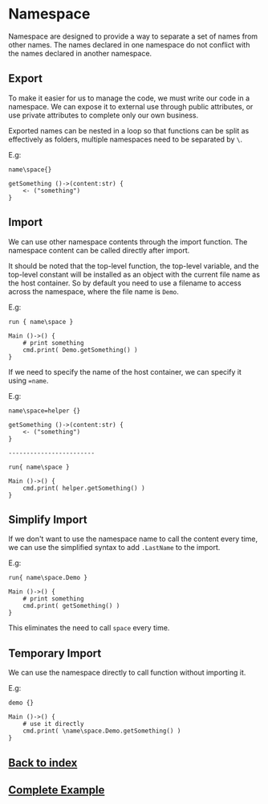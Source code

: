 # Namespace
Namespace are designed to provide a way to separate a set of names from other names. The names declared in one namespace do not conflict with the names declared in another namespace.

## Export
To make it easier for us to manage the code, we must write our code in a namespace. We can expose it to external use through public attributes, or use private attributes to complete only our own business.

Exported names can be nested in a loop so that functions can be split as effectively as folders, multiple namespaces need to be separated by `\`.

E.g:
```
name\space{}

getSomething ()->(content:str) {
    <- ("something")
}
```
## Import
We can use other namespace contents through the import function. The namespace content can be called directly after import.

It should be noted that the top-level function, the top-level variable, and the top-level constant will be installed as an object with the current file name as the host container.
So by default you need to use a filename to access across the namespace, where the file name is `Demo`.

E.g:
```
run { name\space }

Main ()->() {
    # print something
    cmd.print( Demo.getSomething() )
}
```

If we need to specify the name of the host container, we can specify it using `=name`.

E.g:
```
name\space=helper {}

getSomething ()->(content:str) {
    <- ("something")
}

------------------------

run{ name\space }

Main ()->() {
    cmd.print( helper.getSomething() )
}
```
## Simplify Import
If we don't want to use the namespace name to call the content every time, we can use the simplified syntax to add `.LastName` to the import.

E.g:
```
run{ name\space.Demo }

Main ()->() {
    # print something
    cmd.print( getSomething() )
}
```
This eliminates the need to call `space` every time.
## Temporary Import
We can use the namespace directly to call function without importing it.

E.g:
```
demo {}

Main ()->() {
    # use it directly
    cmd.print( \name\space.Demo.getSomething() )    
}
```

## [Back to index](./introduction.md)
## [Complete Example](../example.xs)
